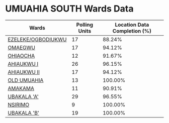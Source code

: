 
# UMUAHIA  SOUTH Wards Data

| Wards | Polling Units | Location Data Completion (%) |
| ---- | ----- | ------- |
| [EZELEKE/OGBODIUKWU](./wards/163-ezeleke/ogbodiukwu) | 17 | 88.24% |
| [OMAEGWU](./wards/164-omaegwu) | 17 | 94.12% |
| [OHIAOCHA](./wards/165-ohiaocha) | 12 | 91.67% |
| [AHIAUKWU  I](./wards/166-ahiaukwu-i) | 26 | 96.15% |
| [AHIAUKWU  II](./wards/167-ahiaukwu-ii) | 17 | 94.12% |
| [OLD UMUAHIA](./wards/168-old-umuahia) | 13 | 100.00% |
| [AMAKAMA](./wards/169-amakama) | 11 | 90.91% |
| [UBAKALA  'A'](./wards/170-ubakala-'a') | 29 | 96.55% |
| [NSIRIMO](./wards/171-nsirimo) | 9 | 100.00% |
| [UBAKALA  'B'](./wards/172-ubakala-'b') | 19 | 100.00% |




